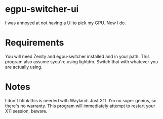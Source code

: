 # egpu-switcher-ui
I was annoyed at not having a UI to pick my GPU. Now I do.

# Requirements
You will need Zenity and egpu-switcher installed and in your path.
This program also assume syou're using lightdm. Switch that with whatever you are actually using.

# Notes
I don't htink this is needed with Wayland. Just X11.
I'm no super genius, so there's no warranty.
This program will immediately attempt to restart your X11 session, beware.
